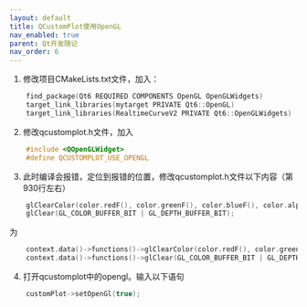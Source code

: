 ```yaml
---
layout: default
title: QCustomPlot使用OpenGL
nav_enabled: true
parent: Qt开发随记
nav_order: 6
---
```


1. 修改项目CMakeLists.txt文件，加入：
``` c
    find_package(Qt6 REQUIRED COMPONENTS OpenGL OpenGLWidgets)
    target_link_libraries(mytarget PRIVATE Qt6::OpenGL)
    target_link_libraries(RealtimeCurveV2 PRIVATE Qt6::OpenGLWidgets)
```

2. 修改qcustomplot.h文件，加入
``` c++
    #include <QOpenGLWidget>
    #define QCUSTOMPLOT_USE_OPENGL
```

3. 此时编译会报错，定位到报错的位置，修改qcustomplot.h文件以下内容（第930行左右）
``` c++
    glClearColor(color.redF(), color.greenF(), color.blueF(), color.alphaF());
    glClear(GL_COLOR_BUFFER_BIT | GL_DEPTH_BUFFER_BIT);
```
为
``` c++
    context.data()->functions()->glClearColor(color.redF(), color.greenF(), color.blueF(), color.alphaF());
    context.data()->functions()->glClear(GL_COLOR_BUFFER_BIT | GL_DEPTH_BUFFER_BIT);
```

4. 打开qcustomplot中的opengl。输入以下语句
``` c++
    customPlot->setOpenGl(true);
```

